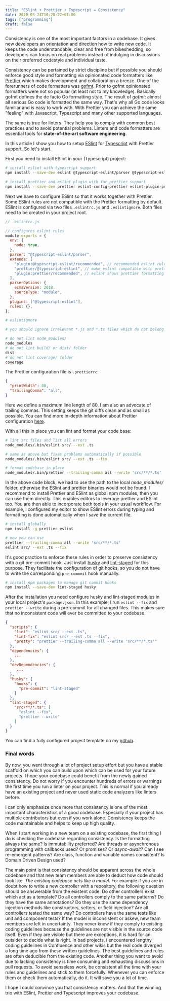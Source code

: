 ```yaml
---
title: "ESlint + Prettier + Typescript = Consistency"
date: 2020-03-24T10:28:27+01:00
tags: ["programming"]
draft: false
---
```



Consistency is one of the most important factors in a codebase. It
gives new developers an orientation and direction how to write new
code. It keeps the code understandable, clear and free from
bikeshedding, so developers can focus on real problems instead of
indulging in discussions on their preferred codestyle and individual
taste.

Consistency can be pertained by strict discipline but if possible you
should enforce good style and formatting via opinionated code
formatters like [Prettier](https://prettier.io) which makes
development and collaboration a breeze. One of the forerunners of code
formatters was [gofmt](https://golang.org/cmd/gofmt). Prior to gofmt
opinionated formatters were not so popular (at least not to my
knowledge). Basically gofmt defines the de facto Go formatting
style. The result of *gofmt*: almost all serious Go code is formatted
the same way. That's why all Go code looks familiar and is easy to
work with. With Prettier you can achieve the same "feeling" with
Javascript, Typescript and many other supported languages.

The same is true for linters. They help you to comply with common best
practices and to avoid potential problems. Linters and code formatters
are essential tools for **state-of-the-art software engineering**.


In this article I show you how to setup [ESlint](https://eslint.org/)
for [Typescript](https://www.typescriptlang.org/) with Prettier
support. So let's start.

First you need to install ESlint in your (Typescript) project:

```bash
# install eslint with typescript support
npm install --save-dev eslint @typescript-eslint/parser @typescript-eslint/eslint-plugin

# install prettier and eslint plugin with for prettier support
npm install --save-dev prettier eslint-config-prettier eslint-plugin-prettier
```

Next we have to configure ESlint so that it works together with
Prettier. Some ESlint rules are not compatible with the Prettier
formatting by default. ESlint is configured via two files
`.eslintrc.js` and `.eslintignore`. Both files need to be created in
your project root.

```javascript
// .eslintrc.js

// configures eslint rules
module.exports = {
  env: {
    node: true,
  },
  parser: "@typescript-eslint/parser",
  extends: [
    "plugin:@typescript-eslint/recommended", // recommended eslint rules for typescript
    "prettier/@typescript-eslint", // make eslint compatible with prettier formatting
    "plugin:prettier/recommended", // eslint shows prettier formatting warnings. Must be always the last configuration.
  ],
  parserOptions: {
    ecmaVersion: 2018,
    sourceType: "module",
  },
  plugins: ["@typescript-eslint"],
  rules: {},
};
```

```bash
# eslintignore

# you should ignore irrelevant *.js and *.ts files which do not belong to you project

# do not lint node_modules/
node_modules
# do not lint build/ or dist/ folder
dist
# do not lint coverage/ folder
coverage
```

The Prettier configuration file is `.prettierrc`:

```json
{
  "printWidth": 80,
  "trailingComma": "all",
}
```

Here we define a maximum line length of 80. I am also an advocate of
trailing commas. This setting keeps the git diffs clean and as small
as possible. You can find more in-depth information about Prettier
configuration [here](https://prettier.io/docs/en/configuration.html).

With all this in place you can lint and format your code base:

```bash
# lint src files and list all errors
node_modules/.bin/eslint src/ --ext .ts

# same as above but fixes problems automatically if possible
node_modules/.bin/eslint src/ --ext .ts --fix

# format codebase in place
node_modules/.bin/prettier --trailing-comma all --write 'src/**/*.ts'
```

In the above code block, we had to use the path to the local
*node_modules/* folder, otherwise the ESlint and prettier binaries
would not be found. I recommend to install Prettier and ESlint as
global npm modules, then you can use them directly. This enables
editors to leverage prettier and ESlint too. You are then able to
incorporate both tools in your usual workflow. For example, i
configured my editor to show ESlint errors during typing and
formatting is done automatically when I save the current file.

``` bash
# install globally
npm install -g prettier eslint

# now you can use
prettier --trailing-comma all --write 'src/**/*.ts'
eslint src/ --ext .ts --fix
```

It's good practice to enforce these rules in order to preserve
consistency with a git pre-commit hook. Just install
[husky](https://www.npmjs.com/package/husky) and
[lint-staged](https://www.npmjs.com/package/lint-staged) for this
purpose. They facilitate the configuration of git hooks, so you do not
have to write the corresponding `pre-commmit` hook manually.

```bash
# install npm packages to manage git commit hooks
npm install --save-dev lint-staged husky
```

After the installation you need configure husky and lint-staged
modules in your local project's `package.json`. In this example, I run
`eslint --fix` and `prettier --write` during a pre-commit for all
changed files. This makes sure that no inconsistent code will ever be
committed to your codebase.

```json
{
  "scripts": {
    "lint": "eslint src/ --ext .ts",
    "lint-fix": "eslint src/ --ext .ts --fix",
    "pretty": "prettier --trailing-comma all --write 'src/**/*.ts'"
  },
  "dependencies": {
    ...
  },
  "devDependencies": {
     ...
  },
  "husky": {
    "hooks": {
      "pre-commit": "lint-staged"
    }
  },
  "lint-staged": {
    "src/**/*.ts": [
      "eslint --fix",
      "prettier --write"
    ]
  }
}
```

You can find a fully configured project template on my
[github](https://github.com/gerlacdt/graphql-example).


### Final words

By now, you went through a lot of project setup effort but you have a
stable scaffold on which you can build upon which can be used for your
future projects. I hope your codebase could benefit from the newly
gained consistency. Do not worry if you encounter hundreds of errors
or warnings the first time you run a linter on your project. This is
normal if you already have an existing project and never used static
code analyzers like linters before.

I can only emphasize once more that consistency is one of the most
important characteristics of a good codebase. Especially if your
project has multiple contributors but even if you work
alone. Consistency keeps the code maintainable and helps to keep up
high quality.

When I start working in a new team on a existing codebase, the first
thing I do is checking the codebase regarding consistency. Is the
formatting always the same? Is immutability preferred? Are threads or
asynchronous programming with callbacks used? Or promises? Or
*async-await*? Can I see re-emergent patterns? Are class, function and
variable names consistent? Is Domain Driven Design used?

The main point is that consistency should be apparent across the whole
codebase and that new team members are able to deduct how code should
look like. *The existing codebase acts like a model*. For example if
you are in doubt how to write a new controller with a repository, the
following question should be answerable from the existent code: Do
other controllers exist which act as a template?  Do all controllers
comply to the same patterns?  Do they have the same annotations?  Do
they use the same dependency injection methods like constructors,
setters, or field injection?  Are all controllers tested the same way?
Do controllers have the same tests like unit and component tests? If
the model is inconsistent or askew, new team members are left in
uncertainty. They never know if they comply to existing coding
guidelines because the guidelines are not visible in the source code
itself. Even if they are visible but there are exceptions, it is hard
for an outsider to decide what is right. In bad projects, i
encountered lengthy coding guidelines in Confluence and other wikis
but the real code diverged a long time ago from these written
guidelines. The best guidelines and rules are often deducible from the
existing code. Another thing you want to avoid due to lacking
consistency is time consuming and exhausting discussions in pull
requests. To avoid senseless work, be consistent all the time with
your rules and guidelines and stick to them forcefully. Whenever you
can enforce them or check them automatically, do it. It will save you
a lot of time.

I hope I could convince you that consistency matters. And that the
winning trio with ESlint, Prettier and Typescript improves your
codebase.
